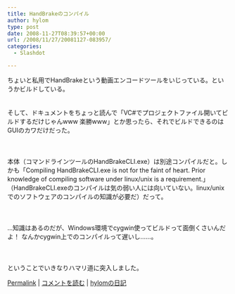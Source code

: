 ```yaml
---
title: HandBrakeのコンパイル
author: hylom
type: post
date: 2008-11-27T08:39:57+00:00
url: /2008/11/27/20081127-083957/
categories:
  - Slashdot

---
```

ちょいと私用でHandBrakeという動画エンコードツールをいじっている。というかビルドしている。  
</br>   
そして、ドキュメントをちょっと読んで「VC#でプロジェクトファイル開いてビルドするだけじゃんwww 楽勝www」とか思ったら、それでビルドできるのはGUIのカワだけだった。</br>  
</br>   
本体（コマンドラインツールのHandBrakeCLI.exe）は別途コンパイルだと。しかも「Compiling HandBrakeCLI.exe is not for the faint of heart. Prior knowledge of compiling software under linux/unix is a requirement.」（HandBrakeCLI.exeのコンパイルは気の弱い人には向いていない。linux/unixでのソフトウェアのコンパイルの知識が必要だ）だって。</br>  
</br>   
&#8230;知識はあるのだが、Windows環境でcygwin使ってビルドって面倒くさいんだよ！ なんかcygwin上でのコンパイルって遅いし……。</br>  
</br>   
ということでいきなりハマリ道に突入しました。 

   [Permalink][1] |    [コメントを読む][2] |    [hylomの日記][3] 

</br>

 [1]: http://slashdot.jp/~hylom/journal/459604
 [2]: http://slashdot.jp/~hylom/journal/459604#acomments
 [3]: http://slashdot.jp/~hylom/journal/